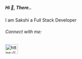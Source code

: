 <h5 align="left">Hi 👋, There..</h5>
<p>I am Sakshi a Full Stack Developer</p>
<h6 align="left">Connect with me:</h6>
<p align="left">
<a href="https://linkedin.com/in/https://www.linkedin.com/in/sakshi-d-0524411a2/" target="blank"><img align="center" src="https://raw.githubusercontent.com/SakshiDangi/github-profile-readme-generator/master/src/images/icons/Social/linked-in-alt.svg" alt="https://www.linkedin.com/in/sakshi-d-0524411a2/" height="30" width="40" /></a>
</p>
